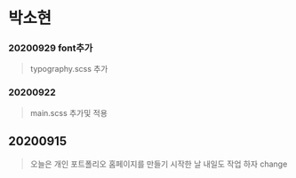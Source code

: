 # 박소현
### 20200929 font추가
>typography.scss  추가
### 20200922
> main.scss  추가및 적용

## 20200915
>오늘은  개인 포트폴리오 홈페이지를 만들기 시작한 날
>내일도 작업 하자
>change


